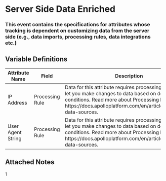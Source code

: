 # Server Side Data Enriched

### This event contains the specifications for attributes whose tracking is dependent on customizing data from the server side (e.g., data imports, processing rules, data integrations etc.)

## Variable Definitions

|Attribute Name|Field|Description|
| --- | --- | --- |
|IP Address|Processing Rule|Data for this attribute requires processing rules, which let you make changes to data based on defined conditions. Read more about Processing Rules here: https:\/\/docs.apolloplatform.com\/en\/articles\/5481690-data-sources.|
|User Agent String|Processing Rule|Data for this attribute requires processing rules, which let you make changes to data based on defined conditions. Read more about Processing Rules here: https:\/\/docs.apolloplatform.com\/en\/articles\/5481690-data-sources.|

## Attached Notes

<p>1</p>
